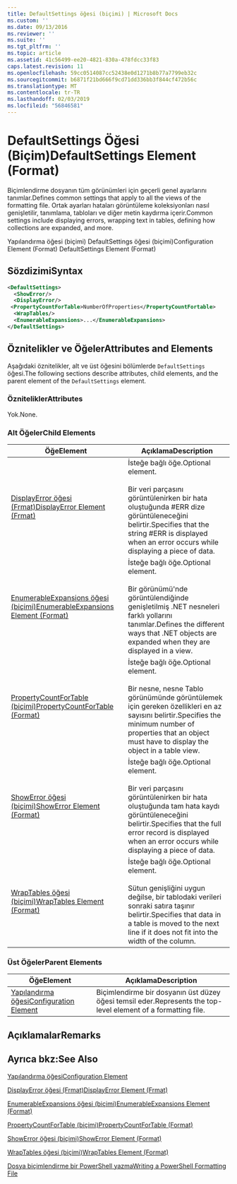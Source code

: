 ```yaml
---
title: DefaultSettings öğesi (biçimi) | Microsoft Docs
ms.custom: ''
ms.date: 09/13/2016
ms.reviewer: ''
ms.suite: ''
ms.tgt_pltfrm: ''
ms.topic: article
ms.assetid: 41c56499-ee20-4821-830a-478fdcc33f83
caps.latest.revision: 11
ms.openlocfilehash: 59cc0514087cc52438e0d1271b8b77a7799eb32c
ms.sourcegitcommit: b6871f21bd666f9cd71dd336bb3f844cf472b56c
ms.translationtype: MT
ms.contentlocale: tr-TR
ms.lasthandoff: 02/03/2019
ms.locfileid: "56846581"
---
```

# <a name="defaultsettings-element-format"></a><span data-ttu-id="5d46e-102">DefaultSettings Öğesi (Biçim)</span><span class="sxs-lookup"><span data-stu-id="5d46e-102">DefaultSettings Element (Format)</span></span>

<span data-ttu-id="5d46e-103">Biçimlendirme dosyanın tüm görünümleri için geçerli genel ayarlarını tanımlar.</span><span class="sxs-lookup"><span data-stu-id="5d46e-103">Defines common settings that apply to all the views of the formatting file.</span></span> <span data-ttu-id="5d46e-104">Ortak ayarları hataları görüntüleme koleksiyonları nasıl genişletilir, tanımlama, tabloları ve diğer metin kaydırma içerir.</span><span class="sxs-lookup"><span data-stu-id="5d46e-104">Common settings include displaying errors, wrapping text in tables, defining how collections are expanded, and more.</span></span>

<span data-ttu-id="5d46e-105">Yapılandırma öğesi (biçimi) DefaultSettings öğesi (biçimi)</span><span class="sxs-lookup"><span data-stu-id="5d46e-105">Configuration Element (Format) DefaultSettings Element (Format)</span></span>

## <a name="syntax"></a><span data-ttu-id="5d46e-106">Sözdizimi</span><span class="sxs-lookup"><span data-stu-id="5d46e-106">Syntax</span></span>

```xml
<DefaultSettings>
  <ShowError/>
  <DisplayError/>
 <PropertyCountForTable>NumberOfProperties</PropertyCountFortable>
  <WrapTables/>
  <EnumerableExpansions>...</EnumerableExpansions>
</DefaultSettings>
```

## <a name="attributes-and-elements"></a><span data-ttu-id="5d46e-107">Öznitelikler ve Öğeler</span><span class="sxs-lookup"><span data-stu-id="5d46e-107">Attributes and Elements</span></span>

<span data-ttu-id="5d46e-108">Aşağıdaki öznitelikler, alt ve üst öğesini bölümlerde `DefaultSettings` öğesi.</span><span class="sxs-lookup"><span data-stu-id="5d46e-108">The following sections describe attributes, child elements, and the parent element of the `DefaultSettings` element.</span></span>

### <a name="attributes"></a><span data-ttu-id="5d46e-109">Öznitelikler</span><span class="sxs-lookup"><span data-stu-id="5d46e-109">Attributes</span></span>

<span data-ttu-id="5d46e-110">Yok.</span><span class="sxs-lookup"><span data-stu-id="5d46e-110">None.</span></span>

### <a name="child-elements"></a><span data-ttu-id="5d46e-111">Alt Öğeler</span><span class="sxs-lookup"><span data-stu-id="5d46e-111">Child Elements</span></span>

|<span data-ttu-id="5d46e-112">Öğe</span><span class="sxs-lookup"><span data-stu-id="5d46e-112">Element</span></span>|<span data-ttu-id="5d46e-113">Açıklama</span><span class="sxs-lookup"><span data-stu-id="5d46e-113">Description</span></span>|
|-------------|-----------------|
|[<span data-ttu-id="5d46e-114">DisplayError öğesi (Frmat)</span><span class="sxs-lookup"><span data-stu-id="5d46e-114">DisplayError Element (Frmat)</span></span>](./displayerror-element-format.md)|<span data-ttu-id="5d46e-115">İsteğe bağlı öğe.</span><span class="sxs-lookup"><span data-stu-id="5d46e-115">Optional element.</span></span><br /><br /> <span data-ttu-id="5d46e-116">Bir veri parçasını görüntülenirken bir hata oluştuğunda #ERR dize görüntüleneceğini belirtir.</span><span class="sxs-lookup"><span data-stu-id="5d46e-116">Specifies that the string #ERR is displayed when an error occurs while displaying a piece of data.</span></span>|
|[<span data-ttu-id="5d46e-117">EnumerableExpansions öğesi (biçimi)</span><span class="sxs-lookup"><span data-stu-id="5d46e-117">EnumerableExpansions Element (Format)</span></span>](./enumerableexpansions-element-format.md)|<span data-ttu-id="5d46e-118">İsteğe bağlı öğe.</span><span class="sxs-lookup"><span data-stu-id="5d46e-118">Optional element.</span></span><br /><br /> <span data-ttu-id="5d46e-119">Bir görünümü'nde görüntülendiğinde genişletilmiş .NET nesneleri farklı yollarını tanımlar.</span><span class="sxs-lookup"><span data-stu-id="5d46e-119">Defines the different ways that .NET objects are expanded when they are displayed in a view.</span></span>|
|[<span data-ttu-id="5d46e-120">PropertyCountForTable (biçimi)</span><span class="sxs-lookup"><span data-stu-id="5d46e-120">PropertyCountForTable (Format)</span></span>](./propertycountfortable-element-format.md)|<span data-ttu-id="5d46e-121">İsteğe bağlı öğe.</span><span class="sxs-lookup"><span data-stu-id="5d46e-121">Optional element.</span></span><br /><br /> <span data-ttu-id="5d46e-122">Bir nesne, nesne Tablo görünümünde görüntülemek için gereken özellikleri en az sayısını belirtir.</span><span class="sxs-lookup"><span data-stu-id="5d46e-122">Specifies the minimum number of properties that an object must have to display the object in a table view.</span></span>|
|[<span data-ttu-id="5d46e-123">ShowError öğesi (biçimi)</span><span class="sxs-lookup"><span data-stu-id="5d46e-123">ShowError Element (Format)</span></span>](./showerror-element-format.md)|<span data-ttu-id="5d46e-124">İsteğe bağlı öğe.</span><span class="sxs-lookup"><span data-stu-id="5d46e-124">Optional element.</span></span><br /><br /> <span data-ttu-id="5d46e-125">Bir veri parçasını görüntülenirken bir hata oluştuğunda tam hata kaydı görüntüleneceğini belirtir.</span><span class="sxs-lookup"><span data-stu-id="5d46e-125">Specifies that the full error record is displayed when an error occurs while displaying a piece of data.</span></span>|
|[<span data-ttu-id="5d46e-126">WrapTables öğesi (biçimi)</span><span class="sxs-lookup"><span data-stu-id="5d46e-126">WrapTables Element (Format)</span></span>](./wraptables-element-format.md)|<span data-ttu-id="5d46e-127">İsteğe bağlı öğe.</span><span class="sxs-lookup"><span data-stu-id="5d46e-127">Optional element.</span></span><br /><br /> <span data-ttu-id="5d46e-128">Sütun genişliğini uygun değilse, bir tablodaki verileri sonraki satıra taşınır belirtir.</span><span class="sxs-lookup"><span data-stu-id="5d46e-128">Specifies that data in a table is moved to the next line if it does not fit into the width of the column.</span></span>|

### <a name="parent-elements"></a><span data-ttu-id="5d46e-129">Üst Öğeler</span><span class="sxs-lookup"><span data-stu-id="5d46e-129">Parent Elements</span></span>

|<span data-ttu-id="5d46e-130">Öğe</span><span class="sxs-lookup"><span data-stu-id="5d46e-130">Element</span></span>|<span data-ttu-id="5d46e-131">Açıklama</span><span class="sxs-lookup"><span data-stu-id="5d46e-131">Description</span></span>|
|-------------|-----------------|
|[<span data-ttu-id="5d46e-132">Yapılandırma öğesi</span><span class="sxs-lookup"><span data-stu-id="5d46e-132">Configuration Element</span></span>](./configuration-element-format.md)|<span data-ttu-id="5d46e-133">Biçimlendirme bir dosyanın üst düzey öğesi temsil eder.</span><span class="sxs-lookup"><span data-stu-id="5d46e-133">Represents the top-level element of a formatting file.</span></span>|

## <a name="remarks"></a><span data-ttu-id="5d46e-134">Açıklamalar</span><span class="sxs-lookup"><span data-stu-id="5d46e-134">Remarks</span></span>

## <a name="see-also"></a><span data-ttu-id="5d46e-135">Ayrıca bkz:</span><span class="sxs-lookup"><span data-stu-id="5d46e-135">See Also</span></span>

[<span data-ttu-id="5d46e-136">Yapılandırma öğesi</span><span class="sxs-lookup"><span data-stu-id="5d46e-136">Configuration Element</span></span>](./configuration-element-format.md)

[<span data-ttu-id="5d46e-137">DisplayError öğesi (Frmat)</span><span class="sxs-lookup"><span data-stu-id="5d46e-137">DisplayError Element (Frmat)</span></span>](./displayerror-element-format.md)

[<span data-ttu-id="5d46e-138">EnumerableExpansions öğesi (biçimi)</span><span class="sxs-lookup"><span data-stu-id="5d46e-138">EnumerableExpansions Element (Format)</span></span>](./enumerableexpansions-element-format.md)

[<span data-ttu-id="5d46e-139">PropertyCountForTable (biçimi)</span><span class="sxs-lookup"><span data-stu-id="5d46e-139">PropertyCountForTable (Format)</span></span>](./propertycountfortable-element-format.md)

[<span data-ttu-id="5d46e-140">ShowError öğesi (biçimi)</span><span class="sxs-lookup"><span data-stu-id="5d46e-140">ShowError Element (Format)</span></span>](./showerror-element-format.md)

[<span data-ttu-id="5d46e-141">WrapTables öğesi (biçimi)</span><span class="sxs-lookup"><span data-stu-id="5d46e-141">WrapTables Element (Format)</span></span>](./wraptables-element-format.md)

[<span data-ttu-id="5d46e-142">Dosya biçimlendirme bir PowerShell yazma</span><span class="sxs-lookup"><span data-stu-id="5d46e-142">Writing a PowerShell Formatting File</span></span>](./writing-a-powershell-formatting-file.md)
